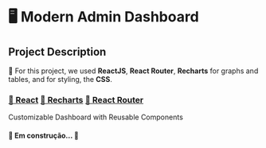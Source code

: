 <h1>🖥 Modern Admin Dashboard</h1>

## Project Description
<p>🚀 For this project, we used <strong>ReactJS</strong>, <strong>React Router</strong>, <strong>Recharts</strong> for graphs and tables, and for styling, the
 <strong>CSS</strong>.</p>

<h3>
    <a href="https://pt-br.reactjs.org/">🔗 React</a>
    <a href="https://recharts.org/en-US/">🔗 Recharts</a>
    <a href="https://reactrouter.com/">🔗 React Router</a>
</h3>

<p>Customizable Dashboard with Reusable Components</p>

<h4> 
	🚧 Em construção...  🚧
</h4>
